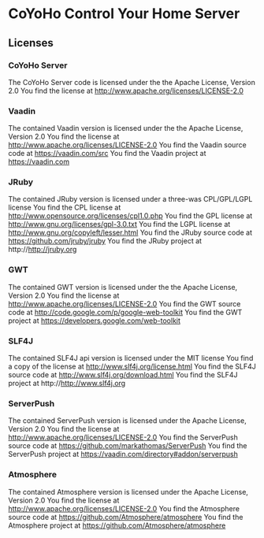 CoYoHo Control Your Home Server
===============================

Licenses
--------

### CoYoHo Server

The CoYoHo Server code is licensed under the the Apache License, Version 2.0
You find the license at http://www.apache.org/licenses/LICENSE-2.0

### Vaadin

The contained Vaadin version is licensed under the the Apache License, Version 2.0
You find the license at http://www.apache.org/licenses/LICENSE-2.0
You find the Vaadin source code at https://vaadin.com/src
You find the Vaadin project at https://vaadin.com

### JRuby

The contained JRuby version is licensed under a three-was CPL/GPL/LGPL license
You find the CPL license at http://www.opensource.org/licenses/cpl1.0.php
You find the GPL license at http://www.gnu.org/licenses/gpl-3.0.txt
You find the LGPL license at http://www.gnu.org/copyleft/lesser.html
You find the JRuby source code at https://github.com/jruby/jruby
You find the JRuby project at http://http://jruby.org

### GWT

The contained GWT version is licensed under the the Apache License, Version 2.0
You find the license at http://www.apache.org/licenses/LICENSE-2.0
You find the GWT source code at http://code.google.com/p/google-web-toolkit
You find the GWT project at https://developers.google.com/web-toolkit

### SLF4J

The contained SLF4J api version is licensed under the MIT license
You find a copy of the license at http://www.slf4j.org/license.html
You find the SLF4J source code at http://www.slf4j.org/download.html
You find the SLF4J project at http://http://www.slf4j.org

### ServerPush

The contained ServerPush version is licensed under the Apache License, Version 2.0
You find the license at http://www.apache.org/licenses/LICENSE-2.0
You find the ServerPush source code at https://github.com/markathomas/ServerPush
You find the ServerPush project at https://vaadin.com/directory#addon/serverpush

### Atmosphere

The contained Atmosphere version is licensed under the Apache License, Version 2.0
You find the license at http://www.apache.org/licenses/LICENSE-2.0
You find the Atmosphere source code at https://github.com/Atmosphere/atmosphere
You find the Atmosphere project at https://github.com/Atmosphere/atmosphere
